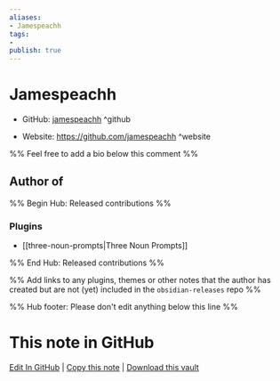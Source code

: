 ```yaml
---
aliases:
- Jamespeachh
tags:
- 
publish: true
---
```


# Jamespeachh

- GitHub: [jamespeachh](https://github.com/jamespeachh/) ^github
<!-- - Discord: `@` ^discord-->
- Website: <https://github.com/jamespeachh> ^website
<!-- - [[Publish sites|Publish site]]: <https://> ^publish-->

%% Feel free to add a bio below this comment %%


## Author of

%% Begin Hub: Released contributions %%
### Plugins
- [[three-noun-prompts|Three Noun Prompts]]

%% End Hub: Released contributions %%

%% Add links to any plugins, themes or other notes that the author has created but are not (yet) included in the `obsidian-releases` repo %%

<!--
### Unlisted plugins
-->

<!--
### Others
-->

<!--
## Sponsor this author
-->

<!-- - [[GitHub sponsors]]: [Sponsor @jamespeachh on GitHub Sponsors](https://github.com/sponsors/jamespeachh) ^github-sponsor-->
<!-- - [[Buy me a coffee]]: <https://> ^buy-me-a-coffee-->
<!-- - [[PayPal]]: <https://> ^paypal-->
<!-- - [[Patreon]]: <https://> ^patreon-->

<!--
## Follow this author
-->

<!-- - [[YouTube Channels|On YouTube]]: <https://> ^youtube-->
<!-- - Twitter: <https://> ^twitter-->
<!-- - ... -->

%% Hub footer: Please don't edit anything below this line %%

# This note in GitHub

<span class="git-footer">[Edit In GitHub](https://github.dev/obsidian-community/obsidian-hub/blob/main/01%20-%20Community/People/jamespeachh.md "git-hub-edit-note") | [Copy this note](https://raw.githubusercontent.com/obsidian-community/obsidian-hub/main/01%20-%20Community/People/jamespeachh.md "git-hub-copy-note") | [Download this vault](https://github.com/obsidian-community/obsidian-hub/archive/refs/heads/main.zip "git-hub-download-vault") </span>
